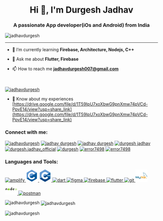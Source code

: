 <h1 align="center">Hi 👋, I'm Durgesh Jadhav</h1>
<h3 align="center">A passionate App developer(iOs and Android) from India</h3>

<p align="left"> <img src="https://komarev.com/ghpvc/?username=jadhavdurgesh&label=Profile%20views&color=0e75b6&style=flat" alt="jadhavdurgesh" /> </p>

<hr>

- 🌱 I’m currently learning **Firebase, Architecture, Nodejs, C++**

- 💬 Ask me about **Flutter, Firebase**

- 📫 How to reach me **jadhavdurgesh007@gmail.com**

<br>

<p align="left"> <a href="https://github.com/ryo-ma/github-profile-trophy"><img src="https://github-profile-trophy.vercel.app/?username=jadhavdurgesh" alt="jadhavdurgesh" /></a> </p>

- 📄 Know about my experiences [https://drive.google.com/file/d/1T59IpU7xoXbwG9pnXmw74pVCd-PpvE14/view?usp=share_link](https://drive.google.com/file/d/1T59IpU7xoXbwG9pnXmw74pVCd-PpvE14/view?usp=share_link)

<h3 align="left">Connect with me:</h3>
<p align="left">
<a href="https://dev.to/jadhavdurgesh" target="blank"><img align="center" src="https://raw.githubusercontent.com/rahuldkjain/github-profile-readme-generator/master/src/images/icons/Social/devto.svg" alt="jadhavdurgesh" height="30" width="40" /></a>
<a href="https://linkedin.com/in/jadhav durgesh" target="blank"><img align="center" src="https://raw.githubusercontent.com/rahuldkjain/github-profile-readme-generator/master/src/images/icons/Social/linked-in-alt.svg" alt="jadhav durgesh" height="30" width="40" /></a>
<a href="https://stackoverflow.com/users/jadhav durgesh" target="blank"><img align="center" src="https://raw.githubusercontent.com/rahuldkjain/github-profile-readme-generator/master/src/images/icons/Social/stack-overflow.svg" alt="jadhav durgesh" height="30" width="40" /></a>
<a href="https://fb.com/durgesh jadhav" target="blank"><img align="center" src="https://raw.githubusercontent.com/rahuldkjain/github-profile-readme-generator/master/src/images/icons/Social/facebook.svg" alt="durgesh jadhav" height="30" width="40" /></a>
<a href="https://instagram.com/durgesh.jadhav_official" target="blank"><img align="center" src="https://raw.githubusercontent.com/rahuldkjain/github-profile-readme-generator/master/src/images/icons/Social/instagram.svg" alt="durgesh.jadhav_official" height="30" width="40" /></a>
<a href="https://dribbble.com/durgesh" target="blank"><img align="center" src="https://raw.githubusercontent.com/rahuldkjain/github-profile-readme-generator/master/src/images/icons/Social/dribbble.svg" alt="durgesh" height="30" width="40" /></a>
<a href="https://www.leetcode.com/error7498" target="blank"><img align="center" src="https://raw.githubusercontent.com/rahuldkjain/github-profile-readme-generator/master/src/images/icons/Social/leet-code.svg" alt="error7498" height="30" width="40" /></a>
<a href="https://auth.geeksforgeeks.org/user/error7498" target="blank"><img align="center" src="https://raw.githubusercontent.com/rahuldkjain/github-profile-readme-generator/master/src/images/icons/Social/geeks-for-geeks.svg" alt="error7498" height="30" width="40" /></a>
</p>

<h3 align="left">Languages and Tools:</h3>
<p align="left"> <a href="https://aws.amazon.com/amplify/" target="_blank" rel="noreferrer"> <img src="https://docs.amplify.aws/assets/logo-dark.svg" alt="amplify" width="40" height="40"/> </a> <a href="https://www.cprogramming.com/" target="_blank" rel="noreferrer"> <img src="https://raw.githubusercontent.com/devicons/devicon/master/icons/c/c-original.svg" alt="c" width="40" height="40"/> </a> <a href="https://www.w3schools.com/cpp/" target="_blank" rel="noreferrer"> <img src="https://raw.githubusercontent.com/devicons/devicon/master/icons/cplusplus/cplusplus-original.svg" alt="cplusplus" width="40" height="40"/> </a> <a href="https://dart.dev" target="_blank" rel="noreferrer"> <img src="https://www.vectorlogo.zone/logos/dartlang/dartlang-icon.svg" alt="dart" width="40" height="40"/> </a> <a href="https://www.figma.com/" target="_blank" rel="noreferrer"> <img src="https://www.vectorlogo.zone/logos/figma/figma-icon.svg" alt="figma" width="40" height="40"/> </a> <a href="https://firebase.google.com/" target="_blank" rel="noreferrer"> <img src="https://www.vectorlogo.zone/logos/firebase/firebase-icon.svg" alt="firebase" width="40" height="40"/> </a> <a href="https://flutter.dev" target="_blank" rel="noreferrer"> <img src="https://www.vectorlogo.zone/logos/flutterio/flutterio-icon.svg" alt="flutter" width="40" height="40"/> </a> <a href="https://git-scm.com/" target="_blank" rel="noreferrer"> <img src="https://www.vectorlogo.zone/logos/git-scm/git-scm-icon.svg" alt="git" width="40" height="40"/> </a> <a href="https://www.mysql.com/" target="_blank" rel="noreferrer"> <img src="https://raw.githubusercontent.com/devicons/devicon/master/icons/mysql/mysql-original-wordmark.svg" alt="mysql" width="40" height="40"/> </a> <a href="https://nodejs.org" target="_blank" rel="noreferrer"> <img src="https://raw.githubusercontent.com/devicons/devicon/master/icons/nodejs/nodejs-original-wordmark.svg" alt="nodejs" width="40" height="40"/> </a> <a href="https://postman.com" target="_blank" rel="noreferrer"> <img src="https://www.vectorlogo.zone/logos/getpostman/getpostman-icon.svg" alt="postman" width="40" height="40"/> </a> </p>

<p><img align="left" src="https://github-readme-stats.vercel.app/api/top-langs?username=jadhavdurgesh&show_icons=true&locale=en&layout=compact" alt="jadhavdurgesh" /></p>

<p>&nbsp;<img align="center" src="https://github-readme-stats.vercel.app/api?username=jadhavdurgesh&show_icons=true&locale=en" alt="jadhavdurgesh" /></p>

<p><img align="center" src="https://github-readme-streak-stats.herokuapp.com/?user=jadhavdurgesh&" alt="jadhavdurgesh" /></p>

